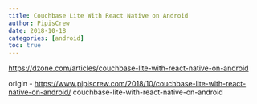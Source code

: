 ```yaml
---
title: Couchbase Lite With React Native on Android
author: PipisCrew
date: 2018-10-18
categories: [android]
toc: true
---
```


https://dzone.com/articles/couchbase-lite-with-react-native-on-android

origin - https://www.pipiscrew.com/2018/10/couchbase-lite-with-react-native-on-android/ couchbase-lite-with-react-native-on-android